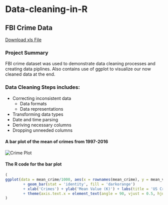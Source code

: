 # Data-cleaning-in-R

## FBI Crime Data
[Download xls File](https://github.com/Tobenna-codes/Data-cleaning-in-R/blob/main/FBI%20Crime%20Data.xls)

### Project Summary

FBI crime dataset was used to demonstrate data cleaning processes and creating data piplines.
Also contains use of ggplot to visualize our now cleaned data at the end.

### Data Cleaning Steps includes:
- Correcting inconsistent data
  - Data formats
  - Data representations
- Transforming data types
- Date and time parsing
- Deriving necessary columns
- Dropping unneeded columns

#### A bar plot of the mean of crimes from 1997-2016

![Crime Plot](https://github.com/Tobenna-codes/Data-cleaning-in-R/assets/135149511/d360541a-3151-45f6-9fca-d8c69dfa1ec6)

#### The R code for the bar plot
```R
(
ggplot(data = mean_crime/1000, aes(x = rownames(mean_crime), y = mean_value)) 
        + geom_bar(stat = 'identity', fill = 'darkorange')
        + xlab('Crimes') + ylab('Mean Value (K)') + labs(title = 'US Crime Reports', subtitle = '1997 - 2016') 
        + theme(axis.text.x = element_text(angle = 90, vjust = 0.5, hjust = 1))
)
```
